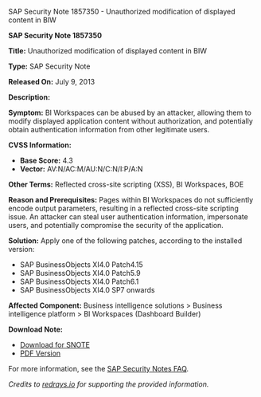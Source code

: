 SAP Security Note 1857350 - Unauthorized modification of displayed content in BIW

**SAP Security Note 1857350**

**Title:** Unauthorized modification of displayed content in BIW

**Type:** SAP Security Note

**Released On:** July 9, 2013

**Description:**

**Symptom:**
BI Workspaces can be abused by an attacker, allowing them to modify displayed application content without authorization, and potentially obtain authentication information from other legitimate users.

**CVSS Information:**
- **Base Score:** 4.3
- **Vector:** AV:N/AC:M/AU:N/C:N/I:P/A:N

**Other Terms:**
Reflected cross-site scripting (XSS), BI Workspaces, BOE

**Reason and Prerequisites:**
Pages within BI Workspaces do not sufficiently encode output parameters, resulting in a reflected cross-site scripting issue. An attacker can steal user authentication information, impersonate users, and potentially compromise the security of the application.

**Solution:**
Apply one of the following patches, according to the installed version:
- SAP BusinessObjects XI4.0 Patch4.15
- SAP BusinessObjects XI4.0 Patch5.9
- SAP BusinessObjects XI4.0 Patch6.1
- SAP BusinessObjects XI4.0 SP7 onwards

**Affected Component:**
Business intelligence solutions > Business intelligence platform > BI Workspaces (Dashboard Builder)

**Download Note:**
- [Download for SNOTE](https://notesdownloads.sap.com/note/0040000017650992017)
- [PDF Version](https://userapps.support.sap.com/sap/support/sfm/notes/print/0001857350?language=en-US&token=3E46805D7334C43F5AAB8188B2CA3CC8)

For more information, see the [SAP Security Notes FAQ](https://service.sap.com/securitynotes/).

*Credits to [redrays.io](https://redrays.io) for supporting the provided information.*
